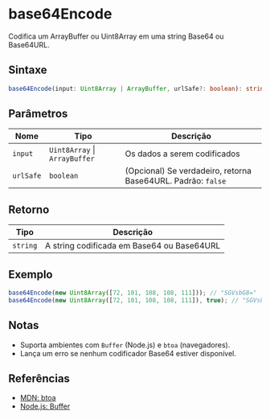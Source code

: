 # base64Encode

Codifica um ArrayBuffer ou Uint8Array em uma string Base64 ou Base64URL.

## Sintaxe
```typescript
base64Encode(input: Uint8Array | ArrayBuffer, urlSafe?: boolean): string
```

## Parâmetros

| Nome       | Tipo                        | Descrição                                                      |
|------------|-----------------------------|----------------------------------------------------------------|
| `input`    | `Uint8Array` \| `ArrayBuffer` | Os dados a serem codificados                                   |
| `urlSafe`  | `boolean`                   | (Opcional) Se verdadeiro, retorna Base64URL. Padrão: `false`   |

## Retorno

| Tipo      | Descrição                                 |
|-----------|-------------------------------------------|
| `string`  | A string codificada em Base64 ou Base64URL |

## Exemplo
```typescript
base64Encode(new Uint8Array([72, 101, 108, 108, 111])); // "SGVsbG8="
base64Encode(new Uint8Array([72, 101, 108, 108, 111]), true); // "SGVsbG8"
```

## Notas
- Suporta ambientes com `Buffer` (Node.js) e `btoa` (navegadores).
- Lança um erro se nenhum codificador Base64 estiver disponível.

## Referências
- [MDN: btoa](https://developer.mozilla.org/pt-BR/docs/Web/API/btoa)
- [Node.js: Buffer](https://nodejs.org/api/buffer.html)